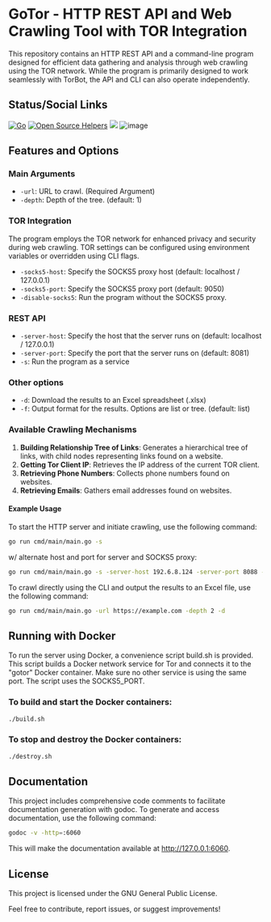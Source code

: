 # GoTor - HTTP REST API and Web Crawling Tool with TOR Integration

This repository contains an HTTP REST API and a command-line program designed for efficient data gathering and analysis through web crawling using the TOR network. While the program is primarily designed to work seamlessly with TorBot, the API and CLI can also operate independently.

## Status/Social Links
[![Go](https://github.com/DedSecInside/gotor/actions/workflows/go.yml/badge.svg)](https://github.com/DedSecInside/gotor/actions/workflows/go.yml)
[![Open Source Helpers](https://www.codetriage.com/kingakeem/gotor/badges/users.svg)](https://www.codetriage.com/kingakeem/gotor)
[![](https://img.shields.io/badge/Made%20with-Go-blue.svg?style=flat-square)]()
![image](https://github.com/DedSecInside/gotor/assets/13573860/9705fcbf-055c-4024-9f36-1bd4bea71442)

## Features and Options

### Main Arguments
* `-url`: URL to crawl. (Required Argument)
* `-depth`: Depth of the tree. (default: 1)

### TOR Integration
The program employs the TOR network for enhanced privacy and security during web crawling. TOR settings can be configured using environment variables or overridden using CLI flags.

* `-socks5-host`: Specify the SOCKS5 proxy host (default: localhost / 127.0.0.1)
* `-socks5-port`: Specify the SOCKS5 proxy port (default: 9050)
* `-disable-socks5`: Run the program without the SOCKS5 proxy. 

### REST API
* `-server-host`: Specify the host that the server runs on (default: localhost / 127.0.0.1)
* `-server-port`: Specify the port that the server runs on (default: 8081)
* `-s`: Run the program as a service

### Other options
* `-d`: Download the results to an Excel spreadsheet (.xlsx)
* `-f`: Output format for the results. Options are list or tree. (default: list)

### Available Crawling Mechanisms
1. **Building Relationship Tree of Links**: Generates a hierarchical tree of links, with child nodes representing links found on a website.
2. **Getting Tor Client IP**: Retrieves the IP address of the current TOR client.
3. **Retrieving Phone Numbers**: Collects phone numbers found on websites.
4. **Retrieving Emails**: Gathers email addresses found on websites.

#### Example Usage
To start the HTTP server and initiate crawling, use the following command:
```bash
go run cmd/main/main.go -s
```

w/ alternate host and port for server and SOCKS5 proxy:
```bash
go run cmd/main/main.go -s -server-host 192.6.8.124 -server-port 8088 -socks5-host 127.0.0.1 -socks5-port 9051
```

To crawl directly using the CLI and output the results to an Excel file, use the following command:
```bash
go run cmd/main/main.go -url https://example.com -depth 2 -d
```

## Running with Docker
To run the server using Docker, a convenience script build.sh is provided. This script builds a Docker network service for Tor and connects it to the "gotor" Docker container.
Make sure no other service is using the same port. The script uses the SOCKS5_PORT.

### To build and start the Docker containers:
```bash
./build.sh
```
### To stop and destroy the Docker containers:
```bash
./destroy.sh
```
## Documentation
This project includes comprehensive code comments to facilitate documentation generation with godoc. To generate and access documentation, use the following command:

```bash
godoc -v -http=:6060
```
This will make the documentation available at http://127.0.0.1:6060.

## License
This project is licensed under the GNU General Public License.

Feel free to contribute, report issues, or suggest improvements!
